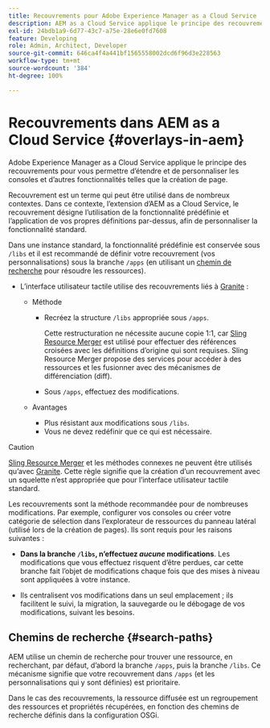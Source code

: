 ```yaml
---
title: Recouvrements pour Adobe Experience Manager as a Cloud Service
description: AEM as a Cloud Service applique le principe des recouvrements pour vous permettre d’étendre et de personnaliser les consoles et d’autres fonctionnalités.
exl-id: 24bdb1a9-6d77-43c7-a75e-28e6e0fd7608
feature: Developing
role: Admin, Architect, Developer
source-git-commit: 646ca4f4a441bf1565558002dcd6f96d3e228563
workflow-type: tm+mt
source-wordcount: '384'
ht-degree: 100%

---
```


# Recouvrements dans AEM as a Cloud Service {#overlays-in-aem}

Adobe Experience Manager as a Cloud Service applique le principe des recouvrements pour vous permettre d’étendre et de personnaliser les consoles et d’autres fonctionnalités telles que la création de page.

Recouvrement est un terme qui peut être utilisé dans de nombreux contextes. Dans ce contexte, l’extension d’AEM as a Cloud Service, le recouvrement désigne l’utilisation de la fonctionnalité prédéfinie et l’application de vos propres définitions par-dessus, afin de personnaliser la fonctionnalité standard.

Dans une instance standard, la fonctionnalité prédéfinie est conservée sous `/libs` et il est recommandé de définir votre recouvrement (vos personnalisations) sous la branche `/apps` (en utilisant un [chemin de recherche](#search-paths) pour résoudre les ressources).

* L’interface utilisateur tactile utilise des recouvrements liés à [Granite](https://developer.adobe.com/experience-manager/reference-materials/6-5/granite-ui/api/jcr_root/libs/granite/ui/index.html) :

   * Méthode

      * Recréez la structure `/libs` appropriée sous `/apps`.

        Cette restructuration ne nécessite aucune copie 1:1, car [Sling Resource Merger](/help/implementing/developing/introduction/sling-resource-merger.md) est utilisé pour effectuer des références croisées avec les définitions d’origine qui sont requises. Sling Resource Merger propose des services pour accéder à des ressources et les fusionner avec des mécanismes de différenciation (diff).

      * Sous `/apps`, effectuez des modifications.

   * Avantages

      * Plus résistant aux modifications sous `/libs`.
      * Vous ne devez redéfinir que ce qui est nécessaire.

>[!CAUTION]
>
>[Sling Resource Merger](/help/implementing/developing/introduction/sling-resource-merger.md) et les méthodes connexes ne peuvent être utilisés qu’avec [Granite](https://developer.adobe.com/experience-manager/reference-materials/6-5/granite-ui/api/jcr_root/libs/granite/ui/index.html). Cette règle signifie que la création d’un recouvrement avec un squelette n’est appropriée que pour l’interface utilisateur tactile standard.

Les recouvrements sont la méthode recommandée pour de nombreuses modifications. Par exemple, configurer vos consoles ou créer votre catégorie de sélection dans l’explorateur de ressources du panneau latéral (utilisé lors de la création de pages). Ils sont requis pour les raisons suivantes :

* **Dans la branche `/libs`, n’effectuez *aucune* modifications**.
Les modifications que vous effectuez risquent d’être perdues, car cette branche fait l’objet de modifications chaque fois que des mises à niveau sont appliquées à votre instance.

* Ils centralisent vos modifications dans un seul emplacement ; ils facilitent le suivi, la migration, la sauvegarde ou le débogage de vos modifications, suivant les besoins.

## Chemins de recherche {#search-paths}

AEM utilise un chemin de recherche pour trouver une ressource, en recherchant, par défaut, d’abord la branche `/apps`, puis la branche `/libs`. Ce mécanisme signifie que votre recouvrement dans `/apps` (et les personnalisations qui y sont définies) est prioritaire.

Dans le cas des recouvrements, la ressource diffusée est un regroupement des ressources et propriétés récupérées, en fonction des chemins de recherche définis dans la configuration OSGi.
